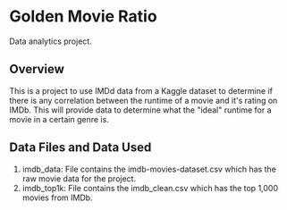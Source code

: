 # Golden Movie Ratio
Data analytics project.
## Overview
This is a project to use IMDd data from a Kaggle dataset to determine if there is any correlation between the runtime of a movie and it's rating on IMDb.
This will provide data to determine what the "ideal" runtime for a movie in a certain genre is.

## Data Files and Data Used
1. imdb_data: File contains the imdb-movies-dataset.csv which has the raw movie data for the project.
2. imdb_top1k: File contains the imdb_clean.csv which has the top 1,000 movies from IMDb.
